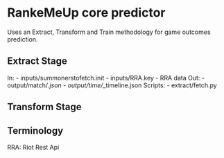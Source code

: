 # RankeMeUp core predictor

Uses an Extract, Transform and Train methodology for
game outcomes prediction.

## Extract Stage

In:      - inputs/summonerstofetch.init
         - inputs/RRA.key
         - RRA data
Out:     - output/match/*.json
         - output/time/*_timeline.json
Scripts: - extract/fetch.py 

## Transform Stage

## Terminology

RRA: Riot Rest Api
